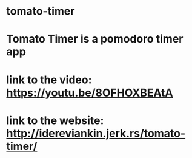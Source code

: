 # tomato-timer
# Tomato Timer is a pomodoro timer app
# link to the video: https://youtu.be/8OFHOXBEAtA
# link to the website: http://idereviankin.jerk.rs/tomato-timer/
